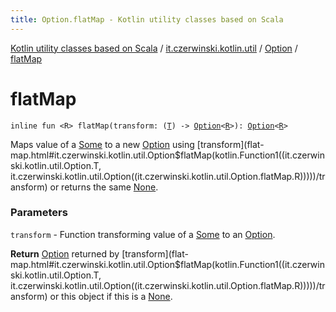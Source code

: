 ```yaml
---
title: Option.flatMap - Kotlin utility classes based on Scala
---
```


[Kotlin utility classes based on Scala](../../index.html) / [it.czerwinski.kotlin.util](../index.html) / [Option](index.html) / [flatMap](./flat-map.html)

# flatMap

`inline fun <R> flatMap(transform: (`[`T`](index.html#T)`) -> `[`Option`](index.html)`<`[`R`](flat-map.html#R)`>): `[`Option`](index.html)`<`[`R`](flat-map.html#R)`>`

Maps value of a [Some](../-some/index.html) to a new [Option](index.html) using [transform](flat-map.html#it.czerwinski.kotlin.util.Option$flatMap(kotlin.Function1((it.czerwinski.kotlin.util.Option.T, it.czerwinski.kotlin.util.Option((it.czerwinski.kotlin.util.Option.flatMap.R)))))/transform) or returns the same [None](../-none/index.html).

### Parameters

`transform` - Function transforming value of a [Some](../-some/index.html) to an [Option](index.html).

**Return**
[Option](index.html) returned by [transform](flat-map.html#it.czerwinski.kotlin.util.Option$flatMap(kotlin.Function1((it.czerwinski.kotlin.util.Option.T, it.czerwinski.kotlin.util.Option((it.czerwinski.kotlin.util.Option.flatMap.R)))))/transform) or this object if this is a [None](../-none/index.html).

